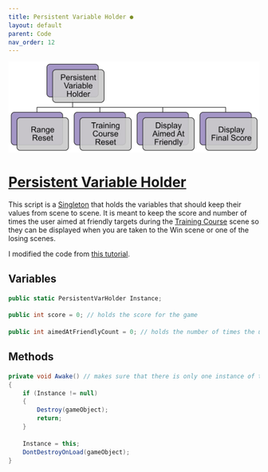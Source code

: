 ```yaml
---
title: Persistent Variable Holder ●
layout: default
parent: Code
nav_order: 12
---
```


![](./PersistentVarHolderHierarchy.png)
# [Persistent Variable Holder](https://github.com/joshberger5/Temptare/blob/second/Assets/PersistentVarHolder.cs)
This script is a [Singleton](https://refactoring.guru/design-patterns/singleton/csharp/example#:~:text=Singleton%20is%20a%20creational%20design,the%20modularity%20of%20your%20code.) that holds the variables that should keep their values from scene to scene. It is meant to keep the score and number of times the user aimed at friendly targets during the [Training Course](../Scenes/trainingCourse.html) scene so they can be displayed when you are taken to the Win scene or one of the losing scenes.

I modified the code from [this tutorial](https://learn.unity.com/tutorial/implement-data-persistence-between-scenes#634f8281edbc2a65c86270cb).

## Variables
```csharp
public static PersistentVarHolder Instance;

public int score = 0; // holds the score for the game

public int aimedAtFriendlyCount = 0; // holds the number of times the user aimed at a friendly
```

## Methods
```csharp
private void Awake() // makes sure that there is only one instance of this object
{
    if (Instance != null)
    {
        Destroy(gameObject);
        return;
    }

    Instance = this;
    DontDestroyOnLoad(gameObject);
}
```

